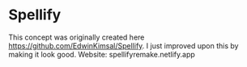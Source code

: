 # Spellify

This concept was originally created here https://github.com/EdwinKimsal/Spellify.
I just improved upon this by making it look good.
Website: spellifyremake.netlify.app
